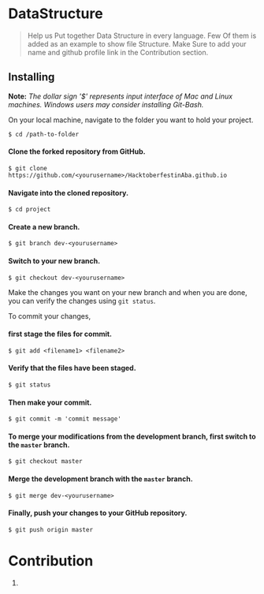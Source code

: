 # DataStructure

> Help us Put together Data Structure in every language. Few Of them is added as an example to show file Structure.
Make Sure to add your name and github profile link in the Contribution section.


## Installing

**Note:** *The dollar sign '$' represents input interface of Mac and Linux machines. Windows users may consider installing Git-Bash.*

On your local machine, navigate to the folder you want to hold your project.

```
$ cd /path-to-folder
```



#### Clone the forked repository from GitHub.

```
$ git clone https://github.com/<yourusername>/HacktoberfestinAba.github.io
```

#### Navigate into the cloned repository.


```
$ cd project
```


#### Create a new branch.

```
$ git branch dev-<yourusername>
```

#### Switch to your new branch.

```
$ git checkout dev-<yourusername>
```

Make the changes you want on your new branch and when you are done, you can verify the changes using `git status`.


To commit your changes,


#### first stage the files for commit.

```
$ git add <filename1> <filename2>
```

#### Verify that the files have been staged.

```
$ git status
```
#### Then make your commit.

```
$ git commit -m 'commit message'
```


#### To merge your modifications from the development branch, first switch to the `master` branch.

```
$ git checkout master
```


#### Merge the development branch with the `master` branch.

```
$ git merge dev-<yourusername>
```


#### Finally, push your changes to your GitHub repository.

```
$ git push origin master
```

# Contribution

1. 
